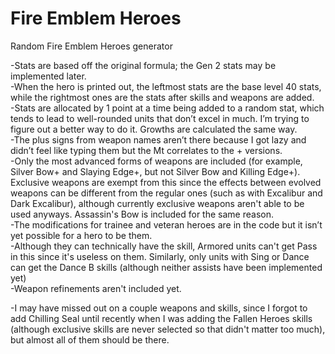 # Fire Emblem Heroes
Random Fire Emblem Heroes generator

-Stats are based off the original formula; the Gen 2 stats may be implemented later.\
-When the hero is printed out, the leftmost stats are the base level 40 stats, while the rightmost ones are the stats after skills and weapons are added.\
-Stats are allocated by 1 point at a time being added to a random stat, which tends to lead to well-rounded units that don’t excel in much. I’m trying to figure out a better way to do it. Growths are calculated the same way.\
-The plus signs from weapon names aren’t there because I got lazy and didn’t feel like typing them but the Mt correlates to the + versions.\
-Only the most advanced forms of weapons are included (for example, Silver Bow+ and Slaying Edge+, but not Silver Bow and Killing Edge+). Exclusive weapons are exempt from this since the effects between evolved weapons can be different from the regular ones (such as with Excalibur and Dark Excalibur), although currently exclusive weapons aren't able to be used anyways. Assassin's Bow is included for the same reason.\
-The modifications for trainee and veteran heroes are in the code but it isn’t yet possible for a hero to be them.\
-Although they can technically have the skill, Armored units can't get Pass in this since it's useless on them. Similarly, only units with Sing or Dance can get the Dance B skills (although neither assists have been implemented yet)\
-Weapon refinements aren't included yet.

-I may have missed out on a couple weapons and skills, since I forgot to add Chilling Seal until recently when I was adding the Fallen Heroes skills (although exclusive skills are never selected so that didn't matter too much), but almost all of them should be there.
